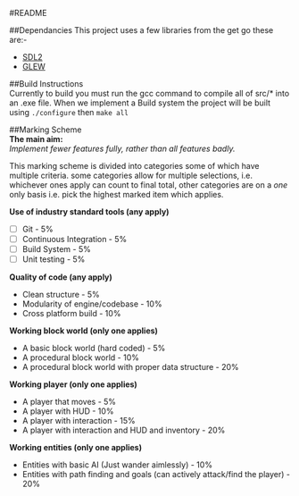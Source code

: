 #README

##Dependancies
This project uses a few libraries from the get go these are:-
- [SDL2](https://www.libsdl.org/download-2.0.php)
- [GLEW](http://glew.sourceforge.net/)

##Build Instructions  
Currently to build you must run  the gcc command to compile all of src/* into an .exe file. When we implement a Build system the project will be built using `./configure` then `make all`

##Marking Scheme  
**The main aim:**  
*Implement fewer features fully, rather than all features badly.*  
  
This marking scheme is divided into categories some of which have multiple criteria. some categories allow for multiple selections, i.e. whichever ones apply can count to final total, other categories are on a *one* only basis i.e. pick the highest marked item which applies.  
  
**Use of industry standard tools (any apply)**  
  -[ ] Git - 5%  
  -[ ] Continuous Integration - 5%  
  -[ ] Build System - 5%  
  -[ ] Unit testing - 5%  
  
**Quality of code (any apply)**  
  - Clean structure - 5%  
  - Modularity of engine/codebase - 10%  
  - Cross platform build - 10%  
  
**Working block world (only one applies)**  
  - A basic block world (hard coded) - 5%  
  - A procedural block world  - 10%  
  - A procedural block world with proper data structure - 20%  
  
**Working player (only one applies)**  
  - A player that moves - 5%  
  - A player with HUD - 10%  
  - A player with interaction - 15%  
  - A player with interaction and HUD and inventory - 20%  
  
**Working entities (only one applies)**  
  - Entities with basic AI (Just wander aimlessly) - 10%  
  - Entities with path finding and goals (can actively attack/find the player) - 20%  
